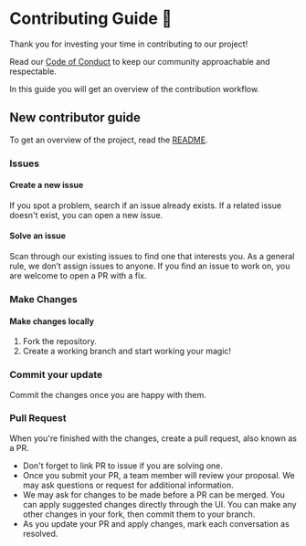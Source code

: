 # Contributing Guide :tada:

Thank you for investing your time in contributing to our project! 

Read our [Code of Conduct](./CODE_OF_CONDUCT.md) to keep our community approachable and respectable.

In this guide you will get an overview of the contribution workflow.

## New contributor guide

To get an overview of the project, read the [README](./README.md).

### Issues

#### Create a new issue

If you spot a problem, search if an issue already exists. If a related issue doesn't exist, you can open a new issue. 

#### Solve an issue

Scan through our existing issues to find one that interests you. As a general rule, we don’t assign issues to anyone. If you find an issue to work on, you are welcome to open a PR with a fix.

### Make Changes

#### Make changes locally
1. Fork the repository.
2. Create a working branch and start working your magic!

### Commit your update

Commit the changes once you are happy with them.

### Pull Request

When you're finished with the changes, create a pull request, also known as a PR.
- Don't forget to link PR to issue if you are solving one.
- Once you submit your PR, a team member will review your proposal. We may ask questions or request for additional information.
- We may ask for changes to be made before a PR can be merged. You can apply suggested changes directly through the UI. You can make any other changes in your fork, then commit them to your branch.
- As you update your PR and apply changes, mark each conversation as resolved.
